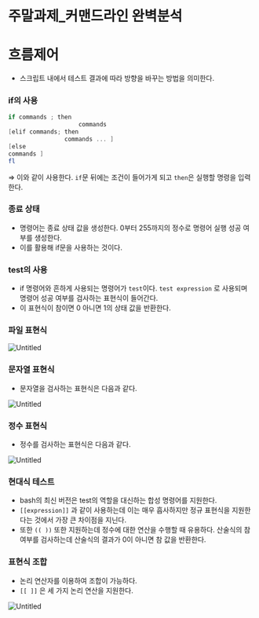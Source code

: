 # 주말과제_커맨드라인 완벽분석

# 흐름제어

- 스크립트 내에서 테스트 결과에 따라 방향을 바꾸는 방법을 의미한다.

### if의 사용

```powershell
if commands ; then 
					commands 
[elif commands; then 
				commands ... ] 
[else 
commands ]
fl
```

⇒ 이와 같이 사용한다. `if`문 뒤에는 조건이 들어가게 되고 `then`은 실행할 명령을 입력한다.

### 종료 상태

- 명령어는 종료 상태 값을 생성한다. 0부터 255까지의 정수로 명령어 실행 성공 여부를 생성한다.
- 이를 활용해 if문을 사용하는 것이다.

### test의 사용

- if 명령어와 흔하게 사용되는 명령어가 `test`이다. `test expression` 로 사용되며 명령어 성공 여부를 검사하는 표현식이 들어간다.
- 이 표현식이 참이면 0 아니면 1의 상태 값을 반환한다.

### 파일 표현식

![Untitled](%E1%84%8C%E1%85%AE%E1%84%86%E1%85%A1%E1%86%AF%E1%84%80%E1%85%AA%E1%84%8C%E1%85%A6_%E1%84%8F%E1%85%A5%E1%84%86%E1%85%A2%E1%86%AB%E1%84%83%E1%85%B3%E1%84%85%E1%85%A1%E1%84%8B%E1%85%B5%E1%86%AB%20%E1%84%8B%E1%85%AA%E1%86%AB%E1%84%87%E1%85%A7%E1%86%A8%E1%84%87%E1%85%AE%E1%86%AB%E1%84%89%E1%85%A5%E1%86%A8%205c877088fa1040d98cab0a3f4d59c1d7/Untitled.png)

### 문자열 표현식

- 문자열을 검사하는 표현식은 다음과 같다.

![Untitled](%E1%84%8C%E1%85%AE%E1%84%86%E1%85%A1%E1%86%AF%E1%84%80%E1%85%AA%E1%84%8C%E1%85%A6_%E1%84%8F%E1%85%A5%E1%84%86%E1%85%A2%E1%86%AB%E1%84%83%E1%85%B3%E1%84%85%E1%85%A1%E1%84%8B%E1%85%B5%E1%86%AB%20%E1%84%8B%E1%85%AA%E1%86%AB%E1%84%87%E1%85%A7%E1%86%A8%E1%84%87%E1%85%AE%E1%86%AB%E1%84%89%E1%85%A5%E1%86%A8%205c877088fa1040d98cab0a3f4d59c1d7/Untitled%201.png)

### 정수 표현식

- 정수를 검사하는 표현식은 다음과 같다.

![Untitled](%E1%84%8C%E1%85%AE%E1%84%86%E1%85%A1%E1%86%AF%E1%84%80%E1%85%AA%E1%84%8C%E1%85%A6_%E1%84%8F%E1%85%A5%E1%84%86%E1%85%A2%E1%86%AB%E1%84%83%E1%85%B3%E1%84%85%E1%85%A1%E1%84%8B%E1%85%B5%E1%86%AB%20%E1%84%8B%E1%85%AA%E1%86%AB%E1%84%87%E1%85%A7%E1%86%A8%E1%84%87%E1%85%AE%E1%86%AB%E1%84%89%E1%85%A5%E1%86%A8%205c877088fa1040d98cab0a3f4d59c1d7/Untitled%202.png)

### 현대식 테스트

- bash의 최신 버전은 test의 역할을 대신하는 합성 명령어를 지원한다.
- `[[expression]]` 과 같이 사용하는데 이는 매우 흡사하지만 정규 표현식을 지원한다는 것에서 가장 큰 차이점을 지닌다.
- 또한 `(( ))` 또한 지원하는데 정수에 대한 연산을 수행할 때 유용하다. 산술식의 참 여부를 검사하는데 산술식의 결과가 0이 아니면 참 값을 반환한다.

### 표현식 조합

- 논리 연산자를 이용하여 조합이 가능하다.
- `[[ ]]` 은 세 가지 논리 연산을 지원한다.

![Untitled](%E1%84%8C%E1%85%AE%E1%84%86%E1%85%A1%E1%86%AF%E1%84%80%E1%85%AA%E1%84%8C%E1%85%A6_%E1%84%8F%E1%85%A5%E1%84%86%E1%85%A2%E1%86%AB%E1%84%83%E1%85%B3%E1%84%85%E1%85%A1%E1%84%8B%E1%85%B5%E1%86%AB%20%E1%84%8B%E1%85%AA%E1%86%AB%E1%84%87%E1%85%A7%E1%86%A8%E1%84%87%E1%85%AE%E1%86%AB%E1%84%89%E1%85%A5%E1%86%A8%205c877088fa1040d98cab0a3f4d59c1d7/Untitled%203.png)

###
